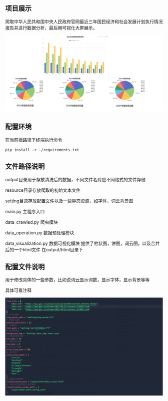 ## 项目展示

爬取中华人民共和国中央人民政府官网最近三年国民经济和社会发展计划执行情况报告并进行数据分析，最后用可视化大屏展示。

![1715068955603](doc/1715068955603.png)

## 配置环境

在当前根路径下终端执行命令

```
pip install -r ./requirements.txt
```

## 文件路径说明

output目录用于存放清洗后的数据，不同文件名对应不同格式的文件存储

resource目录存放爬取的初始文本文件

setting目录存放配置文件以及一些静态资源，如字体，词云背景图

main.py 主程序入口

data_crawled.py 爬虫模块

data_operation.py 数据预处理模块

data_visualization.py 数据可视化模块 提供了柱状图，饼图，词云图，以及合并后的一个html文件 在output/html目录下

## 配置文件说明

用于修改具体的一些参数，比如说词云显示词数，显示字体，显示背景等等

具体可看注释

![1715068529505](doc/1715068529505.png)
